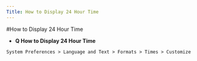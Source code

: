 ```yaml
---
Title: How to Display 24 Hour Time
---
```

#How to Display 24 Hour Time
- **Q How to Display 24 Hour Time**
```
System Preferences > Language and Text > Formats > Times > Customize
```

